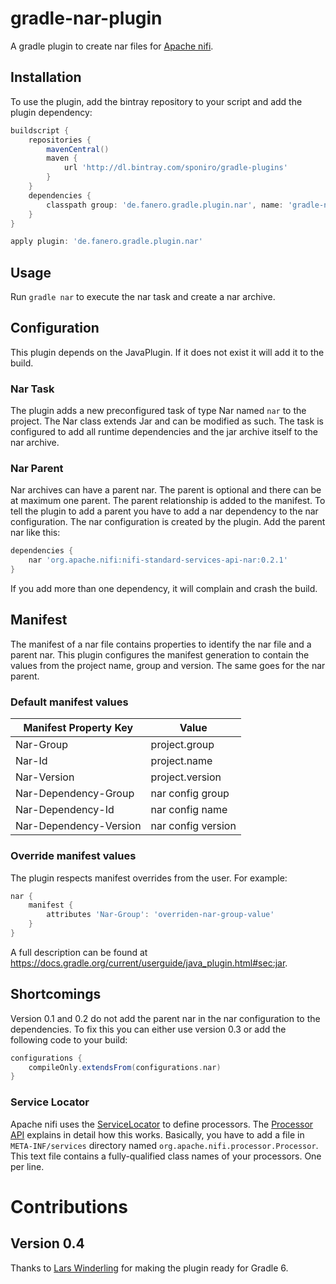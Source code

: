 # gradle-nar-plugin

A gradle plugin to create nar files for [Apache nifi](http://nifi.apache.org).

## Installation
To use the plugin, add the bintray repository to your script and add the plugin dependency:

```groovy
buildscript {
    repositories {
        mavenCentral()
        maven {
            url 'http://dl.bintray.com/sponiro/gradle-plugins'
        }
    }
    dependencies {
        classpath group: 'de.fanero.gradle.plugin.nar', name: 'gradle-nar-plugin', version: '0.3'
    }
}

apply plugin: 'de.fanero.gradle.plugin.nar'
```
## Usage

Run `gradle nar` to execute the nar task and create a nar archive.

## Configuration

This plugin depends on the JavaPlugin.
If it does not exist it will add it to the build.

### Nar Task
The plugin adds a new preconfigured task of type Nar named `nar` to the project.
The Nar class extends Jar and can be modified as such.
The task is configured to add all runtime dependencies and the jar archive itself to the nar archive.

### Nar Parent
Nar archives can have a parent nar.
The parent is optional and there can be at maximum one parent.
The parent relationship is added to the manifest.
To tell the plugin to add a parent you have to add a nar dependency to the nar configuration.
The nar configuration is created by the plugin.
Add the parent nar like this:

```groovy
dependencies {
    nar 'org.apache.nifi:nifi-standard-services-api-nar:0.2.1'
}
```

If you add more than one dependency, it will complain and crash the build.

## Manifest

The manifest of a nar file contains properties to identify the nar file and a parent nar.
This plugin configures the manifest generation to contain the values from the project name, group and version.
The same goes for the nar parent.

### Default manifest values

Manifest Property Key | Value
--- | ---
Nar-Group | project.group
Nar-Id | project.name
Nar-Version | project.version
Nar-Dependency-Group | nar config group
Nar-Dependency-Id | nar config name
Nar-Dependency-Version | nar config version

### Override manifest values
The plugin respects manifest overrides from the user.
For example:

```groovy
nar {
    manifest {
        attributes 'Nar-Group': 'overriden-nar-group-value'
    }
}
```

A full description can be found at https://docs.gradle.org/current/userguide/java_plugin.html#sec:jar.

## Shortcomings

Version 0.1 and 0.2 do not add the parent nar in the nar configuration to the dependencies.
To fix this you can either use version 0.3 or add the following code to your build:

```groovy
configurations {
    compileOnly.extendsFrom(configurations.nar)
}
```


### Service Locator

Apache nifi uses the [ServiceLocator](http://docs.oracle.com/javase/7/docs/api/java/util/ServiceLoader.html) to define processors. The [Processor API](https://nifi.apache.org/docs/nifi-docs/html/developer-guide.html#processor_api)
explains in detail how this works. Basically, you have to add a file in `META-INF/services` directory named
`org.apache.nifi.processor.Processor`. This text file contains a fully-qualified class names of your processors.
One per line.

# Contributions

## Version 0.4

Thanks to [Lars Winderling](https://github.com/kaHaleMaKai) for making the plugin ready for Gradle 6.
